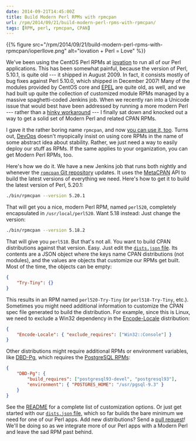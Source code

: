 ```yaml
--- 
date: 2014-09-21T14:45:00Z
title: Build Modern Perl RPMs with rpmcpan
url: /rpm/2014/09/21/build-modern-perl-rpms-with-rpmcpan/
tags: [RPM, perl, rpmcpan, CPAN]
---
```


{{% figure src="/rpm/2014/09/21/build-modern-perl-rpms-with-rpmcpan/ioperllove.png" alt="iovation + Perl = Love"  %}}

We've been using the CentOS Perl RPMs at [iovation] to run all of our Perl
applications. This has been somewhat painful, because the version of Perl,
5.10.1, is quite old --- it shipped in August 2009. In fact, it consists
mostly of bug fixes against Perl 5.10.0, which shipped in December 2007! Many
of the modules provided by CentOS core and [EPEL] are quite old, as well, and
we had built up quite the collection of customized module RPMs managed by a
massive spaghetti-coded Jenkins job. When we recently ran into a Unicode
issue that would best have been addressed by running a more modern Perl ---
rather than a [hinky workaround] --- I finally sat down and knocked out a way
to get a solid set of Modern Perl and related CPAN RPMs.

I gave it the rather boring name `rpmcpan`, and now [you can use it, too].
Turns out, [DevOps] doesn't myopically insist on using core RPMs in the name
of some abstract idea about stability. Rather, we just need a way to easily
deploy our stuff as RPMs. If the same applies to your organization, you can
get Modern Perl RPMs, too.

Here's how we do it. We have a new Jenkins job that runs both nightly and
whenever the [`rpmcpan` Git repository] updates. It uses the [MetaCPAN] API
to build the latest versions of everything we need. Here's how to get it to
build the latest version of Perl, 5.20.1:

``` sh
./bin/rpmcpan --version 5.20.1
```

That will get you a nice, modern Perl RPM, named `perl520`, completely encapsulated in `/usr/local/perl520`. Want 5.18 instead: Just change the version:

``` sh
./bin/rpmcpan --version 5.18.2
```

That will give you `perl518`. But that's not all. You want to build CPAN
distributions against that version. Easy. Just edit the [`dists.json` file].
Its contents are a JSON object where the keys name CPAN distributions (not
modules), and the values are objects that customize our RPMs get built. Most
of the time, the objects can be empty:

``` json
{
    "Try-Tiny": {}
}
```

This results in an RPM named `perl520-Try-Tiny` (or `perl518-Try-Tiny`,
etc.). Sometimes you might need additional information to customize the CPAN
spec file generated to build the distribution. For example, since this is
Linux, we need to exclude a Win32 dependency in the [Encode-Locale]
distribution:

``` json
{
    "Encode-Locale": { "exclude_requires": ["Win32::Console"] }
}
```

Other distributions might require additional RPMs or environment variables,
like [DBD-Pg], which requires the [PostgreSQL RPMs]:

``` json
{
    "DBD-Pg": {
        "build_requires": ["postgresql93-devel", "postgresql93"],
        "environment": { "POSTGRES_HOME": "/usr/pgsql-9.3" }
    }
}
```

See the [README] for a complete list of customization options. Or just get
started with our [`dists.json` file], which so far builds the bare minimum we
need for one of our Perl apps. Add new distributions? Send a [pull request]!
We'll be doing so as we integrate more of our Perl apps with a Modern Perl
and leave the sad RPM past behind.

[iovation]: http://iovation.com/
[EPEL]: https://fedoraproject.org/wiki/EPEL "Extra Packages for Enterprise Linux"
[hinky workaround]: http://grokbase.com/t/perl/perl5-porters/147gfvrd2n/encode-vs-json#20140723oncbjv4rddo66735xess5wo77a "“Encode vs. JSON” on Perl 5 Porters"
[you can use it, too]: https://github.com/iovation/rpmcpan "rpmcpan on GitHub"
[DevOps]: http://twitter.com/aaronblew "Aaron Blew: SRE Manager (dun dun duuuuun!)"
[`rpmcpan` Git repository]: https://github.com/iovation/rpmcpan "rpmcpan on GitHub"
[`dists.json` file]: https://github.com/iovation/rpmcpan/blob/master/etc/dists.json
[Encode-Locale]: http://search.cpan.org/dist/Encode-Locale "Encode-Locale on CPAN"
[PostgreSQL RPMs]: http://yum.postgresql.org "PostgreSQL Yum Repository"
[README]: https://github.com/iovation/rpmcpan/blob/master/README.md "`rpmcpan README`"
[pull request]: https://github.com/iovation/rpmcpan/pulls
[MetaCPAN]: https://metacpan.org/
[DBD-Pg]: http://search.cpan/org/dist/DBD-Pg/ "DBD-Pg on CPAN"
